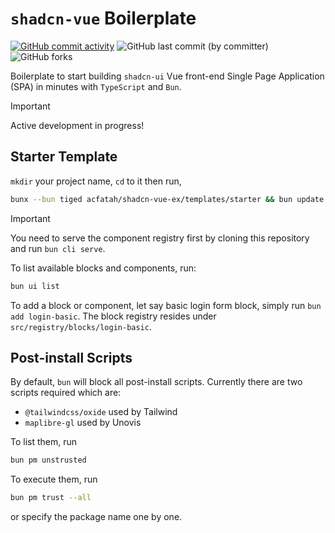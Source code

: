# `shadcn-vue` Boilerplate

<p class="flex gap-1">
  <a href="https://github.com/acfatah/shadcn-vue/commits/main">
    <img alt="GitHub commit activity" src="https://img.shields.io/github/commit-activity/t/acfatah/shadcn-vue?style=flat-square"
  ></a>
  <img alt="GitHub last commit (by committer)" src="https://img.shields.io/github/last-commit/acfatah/shadcn-vue?display_timestamp=committer&style=flat-square">
  <img alt="GitHub forks" src="https://img.shields.io/github/forks/acfatah/shadcn-vue?style=flat-square">
</p>

Boilerplate to start building `shadcn-ui` Vue front-end Single Page Application
(SPA) in minutes with `TypeScript` and `Bun`.

> [!IMPORTANT]
> Active development in progress!

## Starter Template

`mkdir` your project name, `cd` to it then run,

```bash
bunx --bun tiged acfatah/shadcn-vue-ex/templates/starter && bun update
```

> [!IMPORTANT]
> You need to serve the component registry first by cloning this repository and
> run `bun cli serve`.

To list available blocks and components, run:

```bash
bun ui list
```

To add a block or component, let say basic login form block, simply run `bun add login-basic`. The
block registry resides under `src/registry/blocks/login-basic`.

## Post-install Scripts

By default, `bun` will block all post-install scripts. Currently there are two scripts required which are:

- `@tailwindcss/oxide` used by Tailwind
- `maplibre-gl` used by Unovis

To list them, run

```bash
bun pm unstrusted
```

To execute them, run

```bash
bun pm trust --all
```

or specify the package name one by one.
